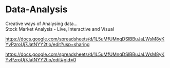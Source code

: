 # Data-Analysis
Creative ways of Analysing data...  
Stock Market Analysis - Live, Interactive and Visual  

https://docs.google.com/spreadsheets/d/1L5uMfUMnqDSlBBuJaLWsM8yKYvPzroUj7JatNYY2tio/edit?usp=sharing

https://docs.google.com/spreadsheets/d/1L5uMfUMnqDSlBBuJaLWsM8yKYvPzroUj7JatNYY2tio/edit#gid=0



